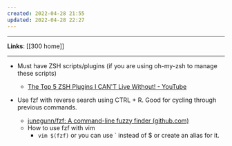 ```yaml
---
created: 2022-04-28 21:55
updated: 2022-04-28 22:27
---
```

---
**Links**: [[300 home]]

---

- Must have ZSH scripts/plugins (if you are using oh-my-zsh to manage these scripts)
	- [The Top 5 ZSH Plugins I CAN'T Live Without! - YouTube](https://www.youtube.com/watch?v=wHnMd8uz6j0)

- Use fzf with reverse search using CTRL + R. Good for cycling through previous commands.
	- [junegunn/fzf: A command-line fuzzy finder (github.com)](https://github.com/junegunn/fzf#using-homebrew)
	- How to use fzf with vim
		- `vim $(fzf)` or you can use \` instead of $ or create an alias for it.

